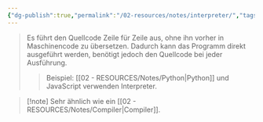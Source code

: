 ```yaml
---
{"dg-publish":true,"permalink":"/02-resources/notes/interpreter/","tags":["code"],"updated":"2024-10-22T13:40:08.020+02:00"}
---
```


>Es führt den Quellcode Zeile für Zeile aus, ohne ihn vorher in Maschinencode zu übersetzen. 
>Dadurch kann das Programm direkt ausgeführt werden, benötigt jedoch den Quellcode bei jeder Ausführung.
>>Beispiel: [[02 - RESOURCES/Notes/Python\|Python]] und JavaScript verwenden Interpreter.

>[!note] Sehr ähnlich wie ein [[02 - RESOURCES/Notes/Compiler\|Compiler]].